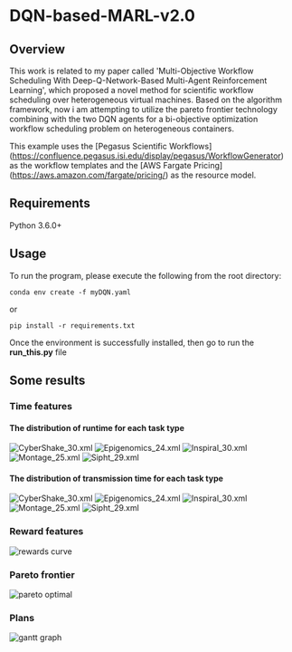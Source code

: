 # DQN-based-MARL-v2.0

## Overview
This work is related to my paper called 'Multi-Objective Workflow Scheduling With Deep-Q-Network-Based Multi-Agent Reinforcement Learning', which proposed a novel method for scientific workflow scheduling over heterogeneous virtual machines. Based on the algorithm framework, now i am attempting to utilize the pareto frontier technology combining with the two DQN agents for a bi-objective optimization workflow scheduling problem on heterogeneous containers.

This example uses the [Pegasus Scientific Workflows] (https://confluence.pegasus.isi.edu/display/pegasus/WorkflowGenerator) as the workflow templates and the [AWS Fargate Pricing] (https://aws.amazon.com/fargate/pricing/) as the resource model. 

## Requirements
Python 3.6.0+

## Usage
To run the program, please execute the following from the root directory: 

```
conda env create -f myDQN.yaml
```
or 
```
pip install -r requirements.txt
```

Once the environment is successfully installed, then go to run the **run_this.py** file

## Some results
### Time features
#### The distribution of runtime for each task type
![CyberShake_30.xml](./figures/time_features/rt_CyberShake_30.xml.svg)
![Epigenomics_24.xml](./figures/time_features/rt_Epigenomics_24.xml.svg)
![Inspiral_30.xml](./figures/time_features/rt_Inspiral_30.xml.svg)
![Montage_25.xml](./figures/time_features/rt_Montage_25.xml.svg)
![Sipht_29.xml](./figures/time_features/rt_Sipht_29.xml.svg)

#### The distribution of transmission time for each task type
![CyberShake_30.xml](./figures/time_features/tt_CyberShake_30.xml.svg)
![Epigenomics_24.xml](./figures/time_features/tt_Epigenomics_24.xml.svg)
![Inspiral_30.xml](./figures/time_features/tt_Inspiral_30.xml.svg)
![Montage_25.xml](./figures/time_features/tt_Montage_25.xml.svg)
![Sipht_29.xml](./figures/time_features/tt_Sipht_29.xml.svg)

### Reward features
![rewards curve](./figures/reward_features/rewards.png)

### Pareto frontier
![pareto optimal](./figures/pareto_frontier/Pareto.png)

### Plans
![gantt graph](./figures/plans/DQN-based_MARL_workflow_scheduling.png)
